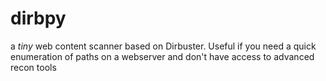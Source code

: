 # dirbpy
a *tiny* web content scanner based on Dirbuster. Useful if you need a quick enumeration of paths on a webserver and don't have access to advanced recon tools
